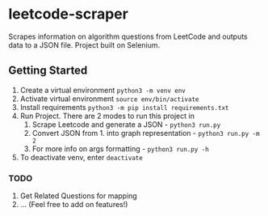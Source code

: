 # leetcode-scraper
Scrapes information on algorithm questions from LeetCode and outputs data to a JSON file. Project built on Selenium. 

## Getting Started
1. Create a virtual environment `python3 -m venv env`
2. Activate virtual environment `source env/bin/activate`
3. Install requirements `python3 -m pip install requirements.txt`
5. Run Project. There are 2 modes to run this project in
   1. Scrape Leetcode and generate a JSON - `python3 run.py`
   2. Convert JSON from 1. into graph representation - `python3 run.py -m 2`
   3. For more info on args formatting - `python3 run.py -h`
6. To deactivate venv, enter `deactivate`

### TODO
1. Get Related Questions for mapping
2. ... (Feel free to add on features!)